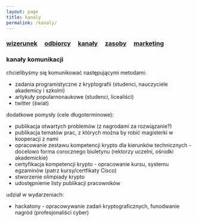 ```yaml
---
layout: page
title: kanaly
permalink: /kanaly/
---
```



<h3>
    <a href="{{ site.baseurl }}/wizerunek">wizerunek</a> &nbsp; &nbsp;
    <a href="{{ site.baseurl }}/odbiorcy">odbiorcy</a> &nbsp; &nbsp;
    <a href="{{ site.baseurl }}/kanaly">kanały</a> &nbsp; &nbsp;
    <a href="{{ site.baseurl }}/zasoby">zasoby</a> &nbsp; &nbsp;
    <a href="{{ site.baseurl }}/marketing">marketing</a> &nbsp; &nbsp;
</h3>

### kanały komunikacji

chcielibyśmy się komunikować następującymi metodami:

<ul>
    <li> zadania programistyczne z kryptografii (studenci, nauczyciele akademicy i szkolni) </li>
    <li> artykuły popularnonaukowe (studenci, licealiści) </li>
    <li> twitter (świat) </li>
</ul>

dodatkowe pomysły (cele długoterminowe):

<ul>
    <li> publikacja otwartych problemów (z nagrodami za rozwiązanie?) </li>
    <li> publikacja tematów prac, z których można by robić magisterki w kooperacji z nami </li>
    <li> opracowanie zestawu kompetencji krypto dla kierunków technicznych - docelowo forma corocznego biuletynu (rektorzy uczelni, ośrodki akademickie) </li>
    <li> certyfikacja kompetencji krypto - opracowanie kursu, systemu egzaminów (patrz kursy/certfikaty Cisco) </li>
    <li> stworzenie olimpiady krypto </li>
    <li> udostępnienie listy publikacji pracowników </li>
</ul>

udział w wydarzeniach:
<ul>
    <li> hackatony - opracowywanie zadań kryptograficznych, funodwanie nagród (profesjonaliści cyber) </li>
</ul>
